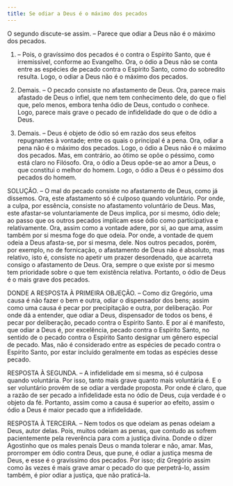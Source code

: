 ```yaml
---
title: Se odiar a Deus é o máximo dos pecados
---
```


O segundo discute-se assim. – Parece que odiar a Deus não é o máximo dos pecados.  

1. – Pois, o gravíssimo dos pecados é o contra o Espírito Santo, que é irremissível, conforme ao Evangelho. Ora, o ódio a Deus não se conta entre as espécies de pecado contra o Espírito Santo, como do sobredito resulta. Logo, o odiar a Deus não é o máximo dos pecados.  

2. Demais. – O pecado consiste no afastamento de Deus. Ora, parece mais afastado de Deus o infiel, que nem tem conhecimento dele, do que o fiel que, pelo menos, embora tenha ódio de Deus, contudo o conhece. Logo, parece mais grave o pecado de infidelidade do que o de ódio a Deus.  

3. Demais. – Deus é objeto de ódio só em razão dos seus efeitos repugnantes à vontade; entre os quais o principal é a pena. Ora, odiar a pena não é o máximo dos pecados. Logo, o ódio a Deus não é o máximo dos pecados.  Mas, em contrário, ao ótimo se opõe o péssimo, como está claro no Filósofo. Ora, o ódio a Deus opõe-se ao amor a Deus, o que constitui o melhor do homem. Logo, o ódio a Deus é o péssimo dos pecados do homem.  

SOLUÇÃO. – O mal do pecado consiste no afastamento de Deus, como já dissemos. Ora, este afastamento só é culposo quando voluntário. Por onde, a culpa, por essência, consiste no afastamento voluntário de Deus. Mas, este afastar-se voluntariamente de Deus implica, por si mesmo, ódio dele; ao passo que os outros pecados implicam esse ódio como participativa e relativamente. Ora, assim como a vontade adere, por si, ao que ama, assim também por si mesma foge do que odeia. Por onde, a vontade de quem odeia a Deus afasta-se, por si mesma, dele. Nos outros pecados, porém, por exemplo, no de fornicação, o afastamento de Deus não é absoluto, mas relativo, isto é, consiste no apetir um prazer desordenado, que acarreta consigo o afastamento de Deus. Ora, sempre o que existe por si mesmo tem prioridade sobre o que tem existência relativa. Portanto, o ódio de Deus é o mais grave dos pecados.  

DONDE A RESPOSTA À PRIMEIRA OBJEÇÃO. – Como diz Gregório, uma causa é não fazer o bem e outra, odiar o dispensador dos bens; assim como uma causa é pecar por precipitação e outra, por deliberação. Por onde dá a entender, que odiar a Deus, dispensador de todos os bens, é pecar por deliberação, pecado contra o Espírito Santo. E por aí é manifesto, que odiar a Deus é, por excelência, pecado contra o Espírito Santo, no sentido de o pecado contra o Espírito Santo designar um gênero especial de pecado. Mas, não é considerado entre as espécies de pecado contra o Espírito Santo, por estar incluído geralmente em todas as espécies desse pecado.  

RESPOSTA À SEGUNDA. – A infidelidade em si mesma, só é culposa quando voluntária. Por isso, tanto mais grave quanto mais voluntária é. E o ser voluntário provém de se odiar a verdade proposta. Por onde é claro, que a razão de ser pecado a infidelidade esta no ódio de Deus, cuja verdade é o objeto da fé. Portanto, assim como a causa é superior ao efeito, assim o ódio a Deus é maior pecado que a infidelidade.  

RESPOSTA À TERCEIRA. – Nem todos os que odeiam as penas odeiam a Deus, autor delas. Pois, muitos odeiam as penas, que contudo as sofrem pacientemente pela reverência para com a justiça divina. Donde o dizer Agostinho que os males penais Deus o manda tolerar e não, amar. Mas, prorromper em ódio contra Deus, que pune, é odiar a justiça mesma de Deus, e esse é o gravíssimo dos pecados. Por isso; diz Gregório assim como às vezes é mais grave amar o pecado do que perpetrá-lo, assim também, é pior odiar a justiça, que não praticá-la.